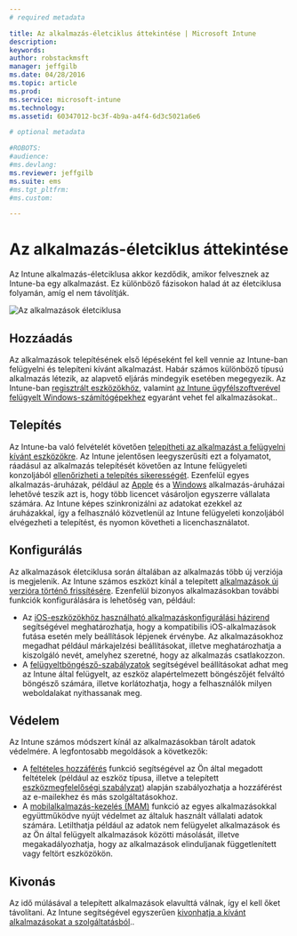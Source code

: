 ```yaml
---
# required metadata

title: Az alkalmazás-életciklus áttekintése | Microsoft Intune
description:
keywords:
author: robstackmsft
manager: jeffgilb
ms.date: 04/28/2016
ms.topic: article
ms.prod:
ms.service: microsoft-intune
ms.technology:
ms.assetid: 60347012-bc3f-4b9a-a4f4-6d3c5021a6e6

# optional metadata

#ROBOTS:
#audience:
#ms.devlang:
ms.reviewer: jeffgilb
ms.suite: ems
#ms.tgt_pltfrm:
#ms.custom:

---
```


# Az alkalmazás-életciklus áttekintése

Az Intune alkalmazás-életciklusa akkor kezdődik, amikor felvesznek az Intune-ba egy alkalmazást. Ez különböző fázisokon halad át az életciklusa folyamán, amíg el nem távolítják.

![Az alkalmazások életciklusa](./media/applifecycle_nobg.png "the Intune app lifecycle")

## Hozzáadás

Az alkalmazások telepítésének első lépéseként fel kell vennie az Intune-ban felügyelni és telepíteni kívánt alkalmazást. Habár számos különböző típusú alkalmazás létezik, az alapvető eljárás mindegyik esetében megegyezik. Az Intune-ban [regisztrált eszközökhöz](add-apps-for-mobile-devices-in-microsoft-intune.md), valamint [az Intune ügyfélszoftverével felügyelt Windows-számítógépekhez](add-apps-for-windows-pcs-in-microsoft-intune.md) egyaránt vehet fel alkalmazásokat..

## Telepítés

Az Intune-ba való felvételét követően [telepítheti az alkalmazást a felügyelni kívánt eszközökre](deploy-apps.md). Az Intune jelentősen leegyszerűsíti ezt a folyamatot, ráadásul az alkalmazás telepítését követően az Intune felügyeleti konzoljából [ellenőrizheti a telepítés sikerességét](monitor-apps-in-microsoft-intune.md). Ezenfelül egyes alkalmazás-áruházak, például az [Apple](manage-ios-apps-you-purchased-through-a-volume-purchase-program-with-microsoft-intune.md) és a [Windows](manage-apps-you-purchased-from-the-windows-store-for-business-with-microsoft-intune.md) alkalmazás-áruházai lehetővé teszik azt is, hogy több licencet vásároljon egyszerre vállalata számára. Az Intune képes szinkronizálni az adatokat ezekkel az áruházakkal, így a felhasználó közvetlenül az Intune felügyeleti konzoljából elvégezheti a telepítést, és nyomon követheti a licenchasználatot.

## Konfigurálás

Az alkalmazások életciklusa során általában az alkalmazás több új verziója is megjelenik. Az Intune számos eszközt kínál a telepített [alkalmazások új verzióra történő frissítésére](update-apps-using-microsoft-intune.md). Ezenfelül bizonyos alkalmazásokban további funkciók konfigurálására is lehetőség van, például:
- Az [iOS-eszközökhöz használható alkalmazáskonfigurálási házirend](configure-ios-apps-with-mobile-app-configuration-policies-in-microsoft-intune.md) segítségével meghatározhatja, hogy a kompatibilis iOS-alkalmazások futása esetén mely beállítások lépjenek érvénybe. Az alkalmazásokhoz megadhat például márkajelzési beállításokat, illetve meghatározhatja a kiszolgáló nevét, amelyhez szeretné, hogy az alkalmazás csatlakozzon.
- A [felügyeltböngésző-szabályzatok](manage-internet-access-using-managed-browser-policies.md) segítségével beállításokat adhat meg az Intune által felügyelt, az eszköz alapértelmezett böngészőjét felváltó böngésző számára, illetve korlátozhatja, hogy a felhasználók milyen weboldalakat nyithassanak meg.

## Védelem

Az Intune számos módszert kínál az alkalmazásokban tárolt adatok védelmére. A legfontosabb megoldások a következők:
- A [feltételes hozzáférés](restrict-access-to-email-and-o365-services-with-microsoft-intune.md) funkció segítségével az Ön által megadott feltételek (például az eszköz típusa, illetve a telepített [eszközmegfelelőségi szabályzat](introduction-to-device-compliance-policies-in-microsoft-intune.md)) alapján szabályozhatja a hozzáférést az e-mailekhez és más szolgáltatásokhoz.
- A [mobilalkalmazás-kezelés (MAM)](protect-app-data-using-mobile-app-management-policies-with-microsoft-intune.md) funkció az egyes alkalmazásokkal együttműködve nyújt védelmet az általuk használt vállalati adatok számára. Letilthatja például az adatok nem felügyelet alkalmazások és az Ön által felügyelt alkalmazások közötti másolását, illetve megakadályozhatja, hogy az alkalmazások elinduljanak függetlenített vagy feltört eszközökön.

## Kivonás

Az idő múlásával a telepített alkalmazások elavulttá válnak, így el kell őket távolítani. Az Intune segítségével egyszerűen [kivonhatja a kívánt alkalmazásokat a szolgáltatásból](retire-apps-using-microsoft-intune.md)..


<!--HONumber=May16_HO1-->


